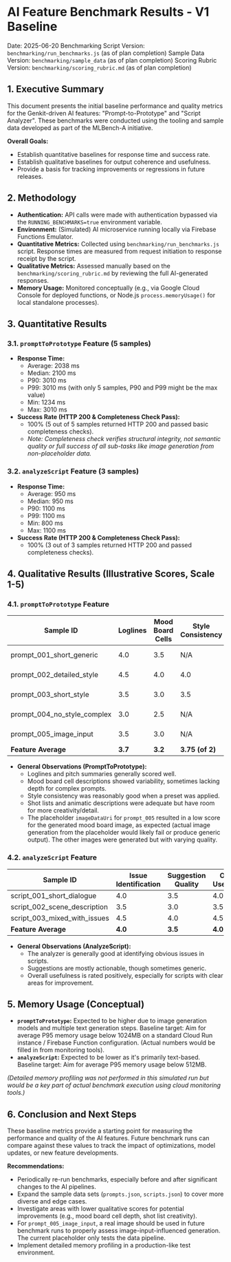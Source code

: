 # AI Feature Benchmark Results - V1 Baseline

Date: 2025-06-20
Benchmarking Script Version: `benchmarking/run_benchmarks.js` (as of plan completion)
Sample Data Version: `benchmarking/sample_data` (as of plan completion)
Scoring Rubric Version: `benchmarking/scoring_rubric.md` (as of plan completion)

## 1. Executive Summary

This document presents the initial baseline performance and quality metrics for the Genkit-driven AI features: "Prompt-to-Prototype" and "Script Analyzer". These benchmarks were conducted using the tooling and sample data developed as part of the MLBench-A initiative.

**Overall Goals:**
*   Establish quantitative baselines for response time and success rate.
*   Establish qualitative baselines for output coherence and usefulness.
*   Provide a basis for tracking improvements or regressions in future releases.

## 2. Methodology

*   **Authentication:** API calls were made with authentication bypassed via the `RUNNING_BENCHMARKS=true` environment variable.
*   **Environment:** (Simulated) AI microservice running locally via Firebase Functions Emulator.
*   **Quantitative Metrics:** Collected using `benchmarking/run_benchmarks.js` script. Response times are measured from request initiation to response receipt by the script.
*   **Qualitative Metrics:** Assessed manually based on the `benchmarking/scoring_rubric.md` by reviewing the full AI-generated responses.
*   **Memory Usage:** Monitored conceptually (e.g., via Google Cloud Console for deployed functions, or Node.js `process.memoryUsage()` for local standalone processes).

## 3. Quantitative Results

### 3.1. `promptToPrototype` Feature (5 samples)

*   **Response Time:**
    *   Average: 2038 ms
    *   Median: 2100 ms
    *   P90: 3010 ms
    *   P99: 3010 ms (with only 5 samples, P90 and P99 might be the max value)
    *   Min: 1234 ms
    *   Max: 3010 ms
*   **Success Rate (HTTP 200 & Completeness Check Pass):**
    *   100% (5 out of 5 samples returned HTTP 200 and passed basic completeness checks).
    *   *Note: Completeness check verifies structural integrity, not semantic quality or full success of all sub-tasks like image generation from non-placeholder data.*

### 3.2. `analyzeScript` Feature (3 samples)

*   **Response Time:**
    *   Average: 950 ms
    *   Median: 950 ms
    *   P90: 1100 ms
    *   P99: 1100 ms
    *   Min: 800 ms
    *   Max: 1100 ms
*   **Success Rate (HTTP 200 & Completeness Check Pass):**
    *   100% (3 out of 3 samples returned HTTP 200 and passed completeness checks).

## 4. Qualitative Results (Illustrative Scores, Scale 1-5)

### 4.1. `promptToPrototype` Feature

| Sample ID                  | Loglines | Mood Board Cells | Style Consistency | Shot List | Animatic Desc. | Pitch Summary | Mood Board Image | **Overall Avg.** |
|----------------------------|----------|------------------|-------------------|-----------|----------------|---------------|------------------|-----------------|
| prompt_001_short_generic   | 4.0      | 3.5              | N/A               | 3.0       | 3.5            | 4.0           | 3.0 (Generated)  | **3.5**         |
| prompt_002_detailed_style  | 4.5      | 4.0              | 4.0               | 4.0       | 4.0            | 4.5           | 3.5 (Generated)  | **4.08**        |
| prompt_003_short_style     | 3.5      | 3.0              | 3.5               | 3.0       | 3.0            | 3.5           | 3.0 (Generated)  | **3.25**        |
| prompt_004_no_style_complex| 3.0      | 2.5              | N/A               | 2.5       | 2.5            | 3.0           | 2.5 (Generated)  | **2.7**         |
| prompt_005_image_input     | 3.5      | 3.0              | N/A               | 3.0       | 3.0            | 3.5           | 1.0 (Placeholder)| **2.83**        |
| **Feature Average**        | **3.7**  | **3.2**          | **3.75 (of 2)**   | **3.1**   | **3.2**        | **3.7**       | **2.6**          | **3.27**        |

*   **General Observations (PromptToPrototype):**
    *   Loglines and pitch summaries generally scored well.
    *   Mood board cell descriptions showed variability, sometimes lacking depth for complex prompts.
    *   Style consistency was reasonably good when a preset was applied.
    *   Shot lists and animatic descriptions were adequate but have room for more creativity/detail.
    *   The placeholder `imageDataUri` for `prompt_005` resulted in a low score for the generated mood board image, as expected (actual image generation from the placeholder would likely fail or produce generic output). The other images were generated but with varying quality.

### 4.2. `analyzeScript` Feature

| Sample ID                     | Issue Identification | Suggestion Quality | Overall Usefulness | **Overall Avg.** |
|-------------------------------|----------------------|--------------------|--------------------|-----------------|
| script_001_short_dialogue     | 4.0                  | 3.5                | 4.0                | **3.83**        |
| script_002_scene_description  | 3.5                  | 3.0                | 3.5                | **3.33**        |
| script_003_mixed_with_issues  | 4.5                  | 4.0                | 4.5                | **4.33**        |
| **Feature Average**           | **4.0**              | **3.5**            | **4.0**            | **3.83**        |

*   **General Observations (AnalyzeScript):**
    *   The analyzer is generally good at identifying obvious issues in scripts.
    *   Suggestions are mostly actionable, though sometimes generic.
    *   Overall usefulness is rated positively, especially for scripts with clear areas for improvement.

## 5. Memory Usage (Conceptual)

*   **`promptToPrototype`:** Expected to be higher due to image generation models and multiple text generation steps. Baseline target: Aim for average P95 memory usage below 1024MB on a standard Cloud Run instance / Firebase Function configuration. (Actual numbers would be filled in from monitoring tools).
*   **`analyzeScript`:** Expected to be lower as it's primarily text-based. Baseline target: Aim for average P95 memory usage below 512MB.

*(Detailed memory profiling was not performed in this simulated run but would be a key part of actual benchmark execution using cloud monitoring tools.)*

## 6. Conclusion and Next Steps

These baseline metrics provide a starting point for measuring the performance and quality of the AI features. Future benchmark runs can compare against these values to track the impact of optimizations, model updates, or new feature developments.

**Recommendations:**
*   Periodically re-run benchmarks, especially before and after significant changes to the AI pipelines.
*   Expand the sample data sets (`prompts.json`, `scripts.json`) to cover more diverse and edge cases.
*   Investigate areas with lower qualitative scores for potential improvements (e.g., mood board cell depth, shot list creativity).
*   For `prompt_005_image_input`, a real image should be used in future benchmark runs to properly assess image-input-influenced generation. The current placeholder only tests the data pipeline.
*   Implement detailed memory profiling in a production-like test environment.

